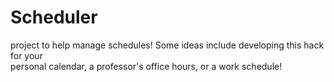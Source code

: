 # Scheduler

project to help manage schedules! Some ideas include developing this hack for your<br> personal calendar, a professor's office hours, or a work schedule!
